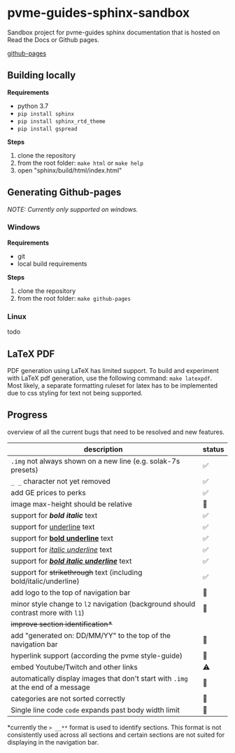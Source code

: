 # pvme-guides-sphinx-sandbox
Sandbox project for pvme-guides sphinx documentation that is hosted on Read the Docs or Github pages.

[github-pages](https://towsti.github.io/pvme-guides-sphinx-sandbox/#)

## Building locally

**Requirements**

- python 3.7
- `pip install sphinx`
- `pip install sphinx_rtd_theme`
- `pip install gspread`

**Steps**

1. clone the repository
2. from the root folder: `make html` or `make help`
3. open "sphinx/build/html/index.html"

## Generating Github-pages

*NOTE: Currently only supported on windows.*

### Windows

**Requirements**

- git
- local build requirements

**Steps**

1. clone the repository
2. from the root folder: `make github-pages`

### Linux

todo

## LaTeX PDF

PDF generation using LaTeX has limited support. To build and experiment with LaTeX pdf generation, use the following command: `make latexpdf`. Most likely, a separate formatting ruleset for latex has to be implemented due to css styling for text not being supported. 

## Progress

overview of all the current bugs that need to be resolved and new features.

| description                                                  | status             |
| ------------------------------------------------------------ | ------------------ |
| `.img` not always shown on a new line (e.g. solak-7s presets) | :white_check_mark: |
| `_ _` character not yet removed                              | :white_check_mark: |
| add GE prices to perks                                       | :white_check_mark: |
| image max-height should be relative                          | :red_circle:       |
| support for ***bold italic*** text                           | :white_check_mark: |
| support for <u>underline</u> text                            | :white_check_mark: |
| support for <u>**bold underline**</u> text                   | :white_check_mark: |
| support for <u>*italic underline*</u> text                   | :white_check_mark: |
| support for <u>***bold italic underline***</u> text          | :white_check_mark: |
| support for ~~strikethrough~~ text (including bold/italic/underline) | :white_check_mark: |
| add logo to the top of navigation bar                        | :red_circle:       |
| minor style change to `l2` navigation (background should contrast more with `l1`) | :red_circle:       |
| ~~improve section identification*~~                          |                    |
| add "generated on: DD/MM/YY" to the top of the navigation bar | :red_circle:       |
| hyperlink support (according the pvme style-guide)           | :red_circle:       |
| embed Youtube/Twitch and other links                         | :warning:          |
| automatically display images that don't start with `.img` at the end of a message | :red_circle:       |
| categories are not sorted correctly                          | :red_circle:       |
| Single line code ``code`` expands past body width limit      | :red_circle:       |

*currently the `> __**` format is used to identify sections. This format is not consistently used across all sections and certain sections are not suited for displaying in the navigation bar.